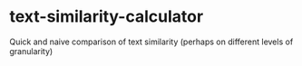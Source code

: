 # text-similarity-calculator
Quick and naive comparison of text similarity (perhaps on different levels of granularity)
